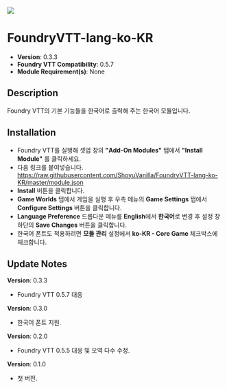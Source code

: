 ![](https://img.shields.io/badge/Foundry-v0.5.5-informational)
# FoundryVTT-lang-ko-KR
* **Version**: 0.3.3
* **Foundry VTT Compatibility**: 0.5.7
* **Module Requirement(s)**: None

## Description
Foundry VTT의 기본 기능들을 한국어로 출력해 주는 한국어 모듈입니다.

## Installation
* Foundry VTT를 실행해 셋업 창의 **"Add-On Modules"** 탭에서 **"Install Module"** 를 클릭하세요.
* 다음 링크를 붙여넣습니다. https://raw.githubusercontent.com/ShoyuVanilla/FoundryVTT-lang-ko-KR/master/module.json
* **Install** 버튼을 클릭합니다.
* **Game Worlds** 탭에서 게임을 실행 후 우측 메뉴의 **Game Settings** 탭에서 **Configure Settings** 버튼을 클릭합니다.
* **Language Preference** 드롭다운 메뉴를 **English**에서 **한국어**로 변경 후 설정 창 하단의 **Save Changes** 버튼을 클릭합니다.
* 한국어 폰트도 적용하려면 **모듈 관리** 설정에서 **ko-KR - Core Game** 체크박스에 체크합니다.

## Update Notes
**Version**: 0.3.3
* Foundry VTT 0.5.7 대응

**Version**: 0.3.0
* 한국어 폰트 지원.

**Version**: 0.2.0
* Foundry VTT 0.5.5 대응 및 오역 다수 수정.

**Version**: 0.1.0
* 첫 버전.
